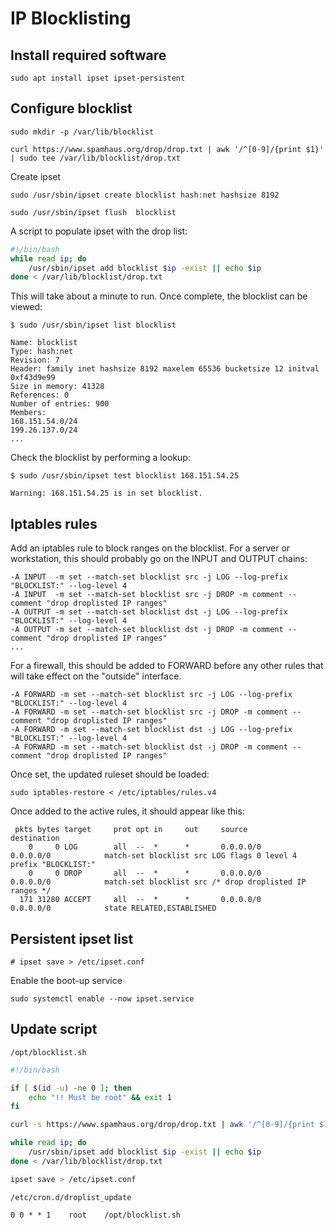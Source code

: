 # IP Blocklisting

## Install required software

    sudo apt install ipset ipset-persistent

## Configure blocklist

    sudo mkdir -p /var/lib/blocklist

    curl https://www.spamhaus.org/drop/drop.txt | awk '/^[0-9]/{print $1}' | sudo tee /var/lib/blocklist/drop.txt

Create ipset

    sudo /usr/sbin/ipset create blocklist hash:net hashsize 8192

    sudo /usr/sbin/ipset flush  blocklist

A script to populate ipset with the drop list:

```sh
#!/bin/bash
while read ip; do 
    /usr/sbin/ipset add blocklist $ip -exist || echo $ip
done < /var/lib/blocklist/drop.txt
```

This will take about a minute to run. Once complete, the blocklist can be viewed:


```
$ sudo /usr/sbin/ipset list blocklist

Name: blocklist
Type: hash:net
Revision: 7
Header: family inet hashsize 8192 maxelem 65536 bucketsize 12 initval 0xf43d9e99
Size in memory: 41328
References: 0
Number of entries: 900
Members:
168.151.54.0/24
199.26.137.0/24
...
```

Check the blocklist by performing a lookup: 

```
$ sudo /usr/sbin/ipset test blocklist 168.151.54.25

Warning: 168.151.54.25 is in set blocklist.
```

## Iptables rules

Add an iptables rule to block ranges on the blocklist. 
For a server or workstation, this should probably go on the INPUT and OUTPUT chains:

```
-A INPUT  -m set --match-set blocklist src -j LOG --log-prefix "BLOCKLIST:" --log-level 4
-A INPUT  -m set --match-set blocklist src -j DROP -m comment --comment "drop droplisted IP ranges"
-A OUTPUT -m set --match-set blocklist dst -j LOG --log-prefix "BLOCKLIST:" --log-level 4
-A OUTPUT -m set --match-set blocklist dst -j DROP -m comment --comment "drop droplisted IP ranges"
...
```

For a firewall, this should be added to FORWARD before any other rules that will take effect on the "outside" interface.

```
-A FORWARD -m set --match-set blocklist src -j LOG --log-prefix "BLOCKLIST:" --log-level 4
-A FORWARD -m set --match-set blocklist src -j DROP -m comment --comment "drop droplisted IP ranges"
-A FORWARD -m set --match-set blocklist dst -j LOG --log-prefix "BLOCKLIST:" --log-level 4
-A FORWARD -m set --match-set blocklist dst -j DROP -m comment --comment "drop droplisted IP ranges"
```

Once set, the updated ruleset should be loaded:

    sudo iptables-restore < /etc/iptables/rules.v4

Once added to the active rules, it should appear like this: 

```
 pkts bytes target     prot opt in     out     source               destination         
    0     0 LOG        all  --  *      *       0.0.0.0/0            0.0.0.0/0            match-set blocklist src LOG flags 0 level 4 prefix "BLOCKLIST:"
    0     0 DROP       all  --  *      *       0.0.0.0/0            0.0.0.0/0            match-set blocklist src /* drop droplisted IP ranges */
  171 31280 ACCEPT     all  --  *      *       0.0.0.0/0            0.0.0.0/0            state RELATED,ESTABLISHED
```

## Persistent ipset list

    # ipset save > /etc/ipset.conf

Enable the boot-up service

    sudo systemctl enable --now ipset.service

## Update script

`/opt/blocklist.sh`

```sh
#!/bin/bash

if [ $(id -u) -ne 0 ]; then 
    echo "!! Must be root" && exit 1
fi

curl -s https://www.spamhaus.org/drop/drop.txt | awk '/^[0-9]/{print $1}' > /var/lib/blocklist/drop.txt

while read ip; do 
    /usr/sbin/ipset add blocklist $ip -exist || echo $ip
done < /var/lib/blocklist/drop.txt

ipset save > /etc/ipset.conf
```

`/etc/cron.d/droplist_update`

    0 0 * * 1    root    /opt/blocklist.sh
